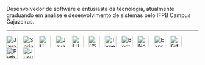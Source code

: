 Desenvolvedor de software e entusiasta da técnologia, atualmente graduando em análise e desenvolvimento de sistemas pelo IFPB Campus Cajazeiras.

---

<img 
    align="left" 
    alt="Java"
    title="Java" 
    width="30px" 
    style="padding-right: 10px;" 
    src="https://cdn.jsdelivr.net/gh/devicons/devicon@latest/icons/java/java-original.svg" 
/>

<img 
    align="left" 
    alt="Spring Boot"
    title="Spring Boot" 
    width="30px" 
    style="padding-right: 10px;" 
    src="https://cdn.jsdelivr.net/gh/devicons/devicon@latest/icons/spring/spring-original.svg" 
/>

<img 
    align="left" 
    alt="C"
    title="C" 
    width="30px" 
    style="padding-right: 10px;" 
    src="https://cdn.jsdelivr.net/gh/devicons/devicon@latest/icons/c/c-original.svg" 
/>

<img 
    align="left" 
    alt="JavaScript" 
    title="JavaScript"
    width="30px" 
    style="padding-right: 10px;" 
    src="https://cdn.jsdelivr.net/gh/devicons/devicon@latest/icons/javascript/javascript-original.svg" 
/>

<img 
    align="left" 
    alt="HTML"
    title="HTML" 
    width="30px" 
    style="padding-right: 10px;" 
    src="https://cdn.jsdelivr.net/gh/devicons/devicon@latest/icons/html5/html5-original.svg" 
/>
<img 
    align="left" 
    alt="CSS" 
    title="CSS"
    width="30px" 
    style="padding-right: 10px;" 
    src="https://cdn.jsdelivr.net/gh/devicons/devicon@latest/icons/css3/css3-original.svg" 
/>

<img 
    align="left" 
    alt="TypeScript"
    title="TypeScript" 
    width="30px" 
    style="padding-right: 10px;" 
    src="https://cdn.jsdelivr.net/gh/devicons/devicon@latest/icons/typescript/typescript-original.svg" 
/>

<img 
    align="left" 
    alt="Bootstrap"
    title="Bootstrap" 
    width="30px" 
    style="padding-right: 10px;" 
    src="https://cdn.jsdelivr.net/gh/devicons/devicon@latest/icons/bootstrap/bootstrap-original.svg" 
/>

<img 
    align="left" 
    alt="Node JS"
    title="Node JS" 
    width="30px" 
    style="padding-right: 10px;" 
    src="https://cdn.jsdelivr.net/gh/devicons/devicon@latest/icons/nodejs/nodejs-original.svg" 
/>

<img 
    align="left" 
    alt="Express"
    title="Express" 
    width="30px" 
    style="padding-right: 10px;" 
    src="https://cdn.jsdelivr.net/gh/devicons/devicon@latest/icons/express/express-original.svg"
/>

<img 
    align="left" 
    alt="Git" 
    title="Git"
    width="30px" 
    style="padding-right: 10px;" 
    src="https://cdn.jsdelivr.net/gh/devicons/devicon@latest/icons/git/git-original.svg" 
/>
<img 
    align="left" 
    alt="Python" 
    title="Python"
    width="30px" 
    style="padding-right: 10px;" 
    src="https://cdn.jsdelivr.net/gh/devicons/devicon@latest/icons/python/python-original.svg" 
/>

<img 
    align="left" 
    alt="Jupyter"
    title="Jupyter" 
    width="30px" 
    style="padding-right: 10px;" 
    src="https://cdn.jsdelivr.net/gh/devicons/devicon@latest/icons/jupyter/jupyter-original.svg" 
/>

